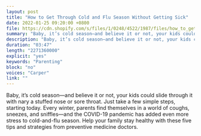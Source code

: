 ```yaml
---
layout: post
title: "How to Get Through Cold and Flu Season Without Getting Sick"
date: 2022-01-25 09:20:00 +0800
file: https://cdn.shopify.com/s/files/1/0248/4522/1987/files/how_to_get_through_cold_and_flu_season_without_getting_sick.mp3?v=1643080880
summary: "Baby, it’s cold season—and believe it or not, your kids could slide through it with nary a stuffed nose or sore throat. Just take a few simple steps, starting today. Every winter, parents find themselves in a world of coughs, sneezes, and sniffles—and the COVID-19 pandemic has added even more stress to cold-and-flu season. Help your family stay healthy with these five tips and strategies from preventive medicine doctors. "
description: "Baby, it’s cold season—and believe it or not, your kids could slide through it with nary a stuffed nose or sore throat. Just take a few simple steps, starting today. Every winter, parents find themselves in a world of coughs, sneezes, and sniffles—and the COVID-19 pandemic has added even more stress to cold-and-flu season. Help your family stay healthy with these five tips and strategies from preventive medicine doctors."
duration: "03:47"
length: "2271360000"
explicit: "yes"
keywords: "Parenting"
block: "no"
voices: "Carper"
link: ""
---
```


Baby, it’s cold season—and believe it or not, your kids could slide through it with nary a stuffed nose or sore throat. Just take a few simple steps, starting today. Every winter, parents find themselves in a world of coughs, sneezes, and sniffles—and the COVID-19 pandemic has added even more stress to cold-and-flu season. Help your family stay healthy with these five tips and strategies from preventive medicine doctors.
